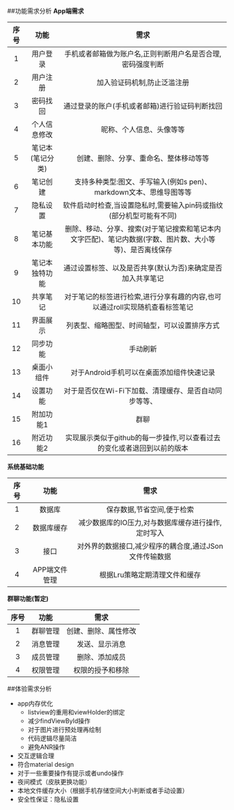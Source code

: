 ##功能需求分析
**App端需求**

|序号|功能|需求|
|:-:|:-:|:-:|
|1|用户登录|手机或者邮箱做为账户名,正则判断用户名是否合理,密码强度判断|
|2|用户注册|加入验证码机制,防止泛滥注册|
|3|密码找回|通过登录的账户(手机或者邮箱)进行验证码判断找回|
|4|个人信息修改|昵称、个人信息、头像等等|
|5|笔记本(笔记分类)|创建、删除、分享、重命名、整体移动等等|
|6|笔记创建|支持多种类型:图文、手写输入(例如s pen)、markdown文本、思维导图等等|
|7|隐私设置|软件启动时检查,当设置隐私时,需要输入pin码或指纹(部分机型可能有不同)|
|8|笔记基本功能|删除、移动、分享、搜索(对于笔记搜索和笔记本内文字匹配)、笔记内数据(字数、图片数、大小等等)、是否离线保存|
|9|笔记本独特功能|通过设置标签、以及是否共享(默认为否)来确定是否加入共享笔记|
|10|共享笔记|对于笔记的标签进行检索,进行分享有趣的内容,也可以通过roll实现随机查看标签笔记|
|11|界面展示|列表型、缩略图型、时间轴型，可以设置排序方式|
|12|同步功能|手动刷新|
|13|桌面小组件|对于Android手机可以在桌面添加组件快速记录|
|14|设置功能|对于是否仅在Wi-Fi下加载、清理缓存、是否自动同步等等、
|15|附加功能1|群聊|
|16|附近功能2|实现展示类似于github的每一步操作,可以查看过去的变化或者退回到以前的版本|

**系统基础功能**

|序号|功能|需求|
|:-:|:-:|:-:|
|1|数据库|保存数据,节省空间,便于检索|
|2|数据库缓存|减少数据库的IO压力,对与数据库缓存进行操作,定时写入|
|3|接口|对外界的数据接口,减少程序的耦合度,通过JSon文件传输数据|
|4|APP端文件管理|根据Lru策略定期清理文件和缓存|

**群聊功能(暂定)**

|序号|功能|需求|
|:-:|:-:|:-:|
|1|群聊管理|创建、删除、属性修改|
|2|消息管理|发送、显示消息|
|3|成员管理|删除、添加成员|
|4|权限管理|权限的授予和移除|

##体验需求分析
- app内存优化
	- listview的重用和viewHolder的绑定
	- 减少findViewById操作
	- 对于图片进行预处理再绘制
	- 代码逻辑尽量简洁
	- 避免ANR操作
- 交互逻辑合理
- 符合material design
- 对于一些重要操作有提示或者undo操作
- 夜间模式（皮肤更换功能）
- 本地文件缓存大小（根据手机存储空间大小判断或者手动设置）
- 安全性保证：隐私设置